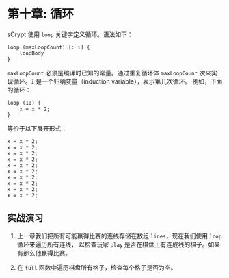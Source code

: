 # 第十章: 循环 

sCrypt 使用 `loop` 关键字定义循环。语法如下：

```
loop (maxLoopCount) [: i] {
    loopBody
}
```

`maxLoopCount` 必须是编译时已知的常量。通过重复循环体 `maxLoopCount` 次来实现循环。`i` 是一个归纳变量（induction variable），表示第几次循环。
例如，下面的循环：

```solidity
loop (10) {
    x = x * 2;
}
```

等价于以下展开形式：

```solidity
x = x * 2;
x = x * 2;
x = x * 2;
x = x * 2;
x = x * 2;
x = x * 2;
x = x * 2;
x = x * 2;
x = x * 2;
x = x * 2;
```

## 实战演习

1. 上一章我们把所有可能赢得比赛的连线存储在数组 `lines`，现在我们使用 `loop` 循环来遍历所有连线，
以检查玩家 `play` 是否在棋盘上有连成线的棋子。如果有那么他赢得比赛。

2. 在 `full` 函数中遍历棋盘所有格子，检查每个格子是否为空。

